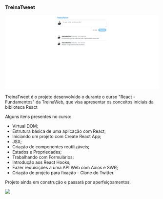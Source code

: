 ### TreinaTweet

<img src="/src/assets/images/treinatweet.png">

TreinaTweet é o projeto desenvolvido o durante o curso "React - Fundamentos" da TreinaWeb, que visa apresentar os conceitos iniciais da biblioteca React

Alguns itens presentes no curso:

- Virtual DOM;
- Estrutura básica de uma aplicação com React;
- Iniciando um projeto com Create React App;
- JSX;
- Criação de componentes reutilizáveis;
- Estados e Propriedades;
- Trabalhando com Formulários;
- Introdução aos React Hooks;
- Fazer requisições a uma API Web com Axios e SWR;
- Criação de projeto para fixação - Clone do Twitter.

Projeto ainda em construção e passará por aperfeiçoamentos.

[<img src="https://img.shields.io/badge/linkedin-%230077B5.svg?&style=for-the-badge&logo=linkedin&logoColor=white" />](https://www.linkedin.com/in/alexandre-dias-5a1b1414b/)